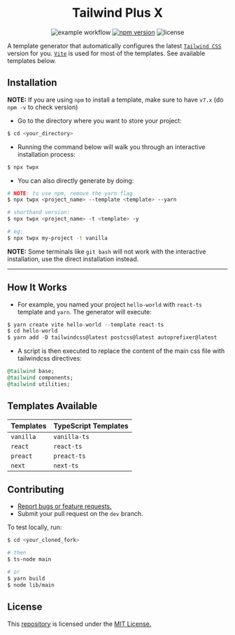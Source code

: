 <div align=center>
  
# Tailwind Plus X
 ![example workflow](https://github.com/joshxfi/tailwind-plus-x/actions/workflows/codeql-analysis.yml/badge.svg)
 [![npm version](https://badge.fury.io/js/twpx.svg)](https://badge.fury.io/js/twpx)
 ![license](https://img.shields.io/badge/license-MIT-brightgreen?style=flat)
 
</div>

A template generator that automatically configures the latest [`Tailwind CSS`](https://github.com/tailwindlabs/tailwindcss) version for you. [`Vite`](https://github.com/vitejs/vite) is used for most of the templates. See available templates below. 

## Installation
**NOTE:** If you are using `npm` to install a template, make sure to have `v7.x` (do `npm -v` to check version)

- Go to the directory where you want to store your project:
```sh
$ cd <your_directory>
```
- Running the command below will walk you through an interactive installation process:
```sh
$ npx twpx
```
- You can also directly generate by doing:
```sh
# NOTE: to use npm, remove the yarn flag
$ npx twpx <project_name> --template <template> --yarn

# shorthand version:
$ npx twpx <project_name> -t <template> -y

# eg:
$ npx twpx my-project -t vanilla
```
**NOTE:** Some terminals like `git bash` will not work with the interactive installation, use the direct installation instead.

---

## How It Works
- For example, you named your project `hello-world` with `react-ts` template and `yarn`. The generator will execute:
```js
$ yarn create vite hello-world --template react-ts
$ cd hello-world
$ yarn add -D tailwindcss@latest postcss@latest autoprefixer@latest
```
- A script is then executed to replace the content of the main css file with tailwindcss directives:
```ruby
@tailwind base;
@tailwind components;
@tailwind utilities;
```

## Templates Available
| **Templates** | **TypeScript Templates** |
| --- | --- |
| `vanilla` | `vanilla-ts` |
| `react` | `react-ts` |
| `preact` | `preact-ts` |
| `next` | `next-ts` |

## Contributing
- [Report bugs or feature requests.](https://github.com/joshxfi/tailwind-plus-x/issues)
- Submit your pull request on the `dev` branch.

To test locally, run:
```sh
$ cd <your_cloned_fork>

# then
$ ts-node main

# or
$ yarn build
$ node lib/main
```

## License
This [repository](https://github.com/joshxfi/tailwind-plus-x) is licensed under the [MIT License.](https://github.com/joshxfi/tailwind-plus-x/blob/main/LICENSE)